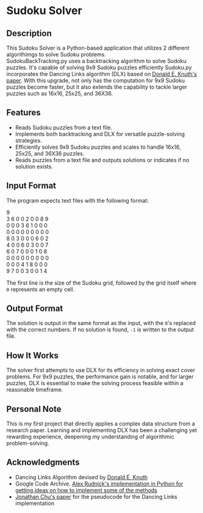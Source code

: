 # Sudoku Solver

## Description
This Sudoku Solver is a Python-based application that utilizes 2 different algorithimgs to solve Sudoku problems.  
SudokuBackTracking.py uses a backtracking algorithm to solve Sudoku puzzles. It's capable of solving 9x9 Sudoku puzzles efficiently 
Sudoku.py incorporates the Dancing Links algorithm (DLX) based on [Donald E. Knuth's paper](https://www.ocf.berkeley.edu/~jchu/publicportal/sudoku/0011047.pdf). With this upgrade, not only has the computation for 9x9 Sudoku puzzles become faster, but it also extends the capability to tackle larger puzzles such as 16x16, 25x25, and 36X36.

## Features
- Reads Sudoku puzzles from a text file.
- Implements both backtracking and DLX for versatile puzzle-solving strategies.
- Efficiently solves 9x9 Sudoku puzzles and scales to handle 16x16, 25x25, and 36X36 puzzles.
- Reads puzzles from a text file and outputs solutions or indicates if no solution exists.  

## Input Format
The program expects text files with the following format:

9  
3 6 0 0 2 0 0 8 9  
0 0 0 3 6 1 0 0 0  
0 0 0 0 0 0 0 0 0  
8 0 3 0 0 0 6 0 2  
4 0 0 6 0 3 0 0 7  
6 0 7 0 0 0 1 0 8  
0 0 0 0 0 0 0 0 0  
0 0 0 4 1 8 0 0 0  
9 7 0 0 3 0 0 1 4  


The first line is the size of the Sudoku grid, followed by the grid itself where `0` represents an empty cell.

## Output Format
The solution is output in the same format as the input, with the `0`'s replaced with the correct numbers. If no solution is found, `-1` is written to the output file.

## How It Works
The solver first attempts to use DLX for its efficiency in solving exact cover problems. For 9x9 puzzles, the performance gain is notable, and for larger puzzles, DLX is essential to make the solving process feasible within a reasonable timeframe.

## Personal Note
This is my first project that directly applies a complex data structure from a research paper. Learning and implementing DLX has been a challenging yet rewarding experience, deepening my understanding of algorithmic problem-solving.

## Acknowledgments
- Dancing Links Algorithm devised by [Donald E. Knuth](https://www.ocf.berkeley.edu/~jchu/publicportal/sudoku/0011047.pdf)
- Google Code Archive. [Alex Rudnick's implementation in Python for getting ideas on how to implement some of the methods](https://code.google.com/archive/p/narorumo/wikis/SudokuDLX.wiki)
- [Jonathan Chu's paper](http://www.ocf.berkeley.edu/~jchu/publicportal/sudoku/sudoku.paper.html) for the pseudocode for the Dancing Links implementation
  

